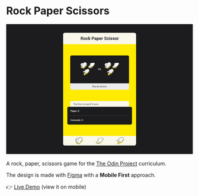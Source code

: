 # Rock Paper Scissors

![screen](img/readme.jpg)

A rock, paper, scissors game for the [The Odin Project](https://www.theodinproject.com/) curriculum.

The design is made with [Figma](https://figma.com/) with a **Mobile First** approach.

👉 [Live Demo](https://matteotagliatti.github.io/top-rock-paper-scissors/) (view it on mobile)
